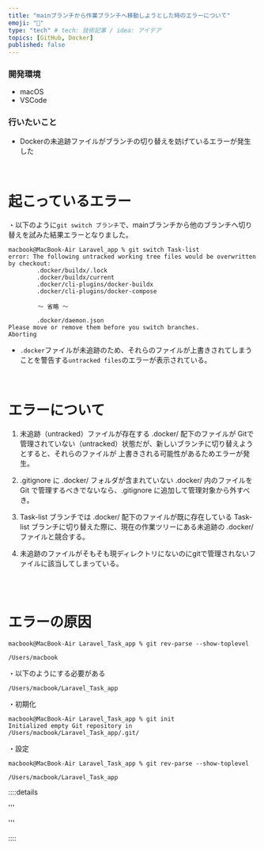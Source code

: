 ```yaml
---
title: "mainブランチから作業ブランチへ移動しようとした時のエラーについて"
emoji: "📕"
type: "tech" # tech: 技術記事 / idea: アイデア
topics: [GitHub, Docker]
published: false
---
```

### 開発環境
- macOS
- VSCode

### 行いたいこと
- Dockerの未追跡ファイルがブランチの切り替えを妨げているエラーが発生した


<br>

# 起こっているエラー
・以下のように`git switch ブランチ`で、mainブランチから他のブランチへ切り替えを試みた結果エラーとなりました。
```:ターミナル
macbook@MacBook-Air Laravel_app % git switch Task-list
error: The following untracked working tree files would be overwritten by checkout:
        .docker/buildx/.lock
        .docker/buildx/current
        .docker/cli-plugins/docker-buildx
        .docker/cli-plugins/docker-compose

　　　　　〜 省略 〜

        .docker/daemon.json
Please move or remove them before you switch branches.
Aborting
```
- `.docker`ファイルが未追跡のため、それらのファイルが上書きされてしまうことを警告する`untracked files`のエラーが表示されている。



<br>

# エラーについて
1. 未追跡（untracked）ファイルが存在する
.docker/ 配下のファイルが Gitで管理されていない（untracked）状態だが、新しいブランチに切り替えようとすると、それらのファイルが 上書きされる可能性があるためエラーが発生。

2. .gitignore に .docker/ フォルダが含まれていない
.docker/ 内のファイルを Git で管理するべきでないなら、.gitignore に追加して管理対象から外すべき。

3. Task-list ブランチでは .docker/ 配下のファイルが既に存在している
Task-list ブランチに切り替えた際に、現在の作業ツリーにある未追跡の .docker/ ファイルと競合する。

4. 未追跡のファイルがそもそも現ディレクトリにないのにgitで管理されないファイルに該当してしまっている。





<br>
<br>

# エラーの原因

```
macbook@MacBook-Air Laravel_Task_app % git rev-parse --show-toplevel

/Users/macbook
```
・以下のようにする必要がある
```
/Users/macbook/Laravel_Task_app
```
・初期化
```
macbook@MacBook-Air Laravel_Task_app % git init
Initialized empty Git repository in /Users/macbook/Laravel_Task_app/.git/
```
・設定
```
macbook@MacBook-Air Laravel_Task_app % git rev-parse --show-toplevel

/Users/macbook/Laravel_Task_app
```





::::details 

'''


'''

::::

<br>
<br>
<br>

